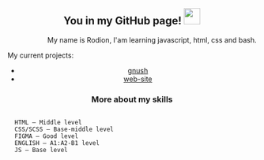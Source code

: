 <h2 align="center">You in my GitHub page! <img src="https://github.com/blackcater/blackcater/raw/main/images/Hi.gif" height="33"/></h2>
<p align="right">My name is Rodion, I'am learning javascript, html, css and bash.</p>
<p align="left">My current projects:</p>
<ul align="center">
  <li><a href="https://github.com/rodionmern/gnush">gnush</a></li>
  <li><a href="https://github.com/rodionmern/rodionmern.github.io">web-site</a></li>
</ul>
<h3 align="center">More about my skills</h3>

```
  
  HTML — Middle level
  CSS/SCSS — Base-middle level
  FIGMA — Good level
  ENGLISH — A1:A2-B1 level
  JS — Base level

```
